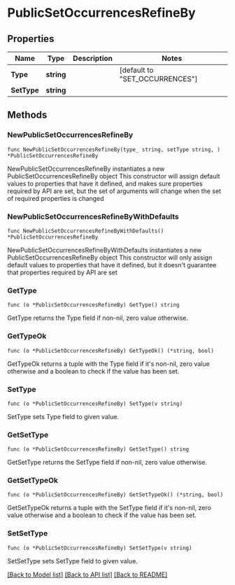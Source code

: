 # PublicSetOccurrencesRefineBy

## Properties

Name | Type | Description | Notes
------------ | ------------- | ------------- | -------------
**Type** | **string** |  | [default to "SET_OCCURRENCES"]
**SetType** | **string** |  | 

## Methods

### NewPublicSetOccurrencesRefineBy

`func NewPublicSetOccurrencesRefineBy(type_ string, setType string, ) *PublicSetOccurrencesRefineBy`

NewPublicSetOccurrencesRefineBy instantiates a new PublicSetOccurrencesRefineBy object
This constructor will assign default values to properties that have it defined,
and makes sure properties required by API are set, but the set of arguments
will change when the set of required properties is changed

### NewPublicSetOccurrencesRefineByWithDefaults

`func NewPublicSetOccurrencesRefineByWithDefaults() *PublicSetOccurrencesRefineBy`

NewPublicSetOccurrencesRefineByWithDefaults instantiates a new PublicSetOccurrencesRefineBy object
This constructor will only assign default values to properties that have it defined,
but it doesn't guarantee that properties required by API are set

### GetType

`func (o *PublicSetOccurrencesRefineBy) GetType() string`

GetType returns the Type field if non-nil, zero value otherwise.

### GetTypeOk

`func (o *PublicSetOccurrencesRefineBy) GetTypeOk() (*string, bool)`

GetTypeOk returns a tuple with the Type field if it's non-nil, zero value otherwise
and a boolean to check if the value has been set.

### SetType

`func (o *PublicSetOccurrencesRefineBy) SetType(v string)`

SetType sets Type field to given value.


### GetSetType

`func (o *PublicSetOccurrencesRefineBy) GetSetType() string`

GetSetType returns the SetType field if non-nil, zero value otherwise.

### GetSetTypeOk

`func (o *PublicSetOccurrencesRefineBy) GetSetTypeOk() (*string, bool)`

GetSetTypeOk returns a tuple with the SetType field if it's non-nil, zero value otherwise
and a boolean to check if the value has been set.

### SetSetType

`func (o *PublicSetOccurrencesRefineBy) SetSetType(v string)`

SetSetType sets SetType field to given value.



[[Back to Model list]](../README.md#documentation-for-models) [[Back to API list]](../README.md#documentation-for-api-endpoints) [[Back to README]](../README.md)


